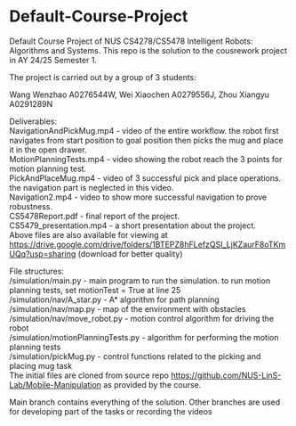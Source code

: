 # Default-Course-Project
Default Course Project of NUS CS4278/CS5478 Intelligent Robots: Algorithms and Systems. This repo is the solution to the cousrework project in AY 24/25 Semester 1.

The project is carried out by a group of 3 students:

Wang Wenzhao A0276544W, Wei Xiaochen A0279556J, Zhou Xiangyu A0291289N



Deliverables:<br/>
NavigationAndPickMug.mp4 - video of the entire workflow. the robot first navigates from start position to goal position then picks the mug and place it in the open drawer. <br/>
MotionPlanningTests.mp4 - video showing the robot reach the 3 points for motion planning test.<br/>
PickAndPlaceMug.mp4 - video of 3 successful pick and place operations. the navigation part is neglected in this video. <br/>
Navigation2.mp4 - video to show more successful navigation to prove robustness. <br/>
CS5478Report.pdf - final report of the project.<br/>
CS5479_presentation.mp4 - a short presentation about the project.<br/> 
Above files are also available for viewing at https://drive.google.com/drive/folders/1BTEPZ8hFLefzQSI_LjKZaurF8oTKmUQq?usp=sharing (download for better quality)<br/>

File structures:<br/>
/simulation/main.py - main program to run the simulation. to run motion planning tests, set motionTest = True at line 25<br />
/simulation/nav/A_star.py - A* algorithm for path planning <br />
/simulation/nav/map.py - map of the environment with obstacles <br /> 
/simulation/nav/move_robot.py - motion control algorithm for driving the robot <br />
/simulation/motionPlanningTests.py - algorithm for performing the motion planning tests <br />
/simulation/pickMug.py - control functions related to the picking and placing mug task <br />
The initial files are cloned from source repo https://github.com/NUS-LinS-Lab/Mobile-Manipulation as provided by the course.

Main branch contains everything of the solution. Other branches are used for developing part of the tasks or recording the videos
